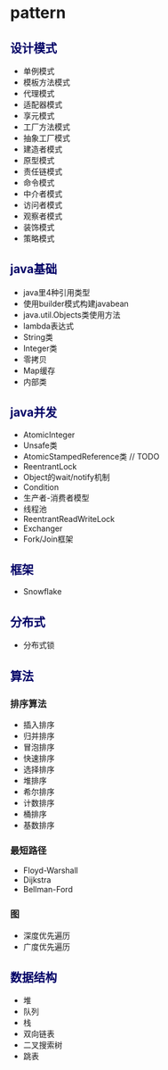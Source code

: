 # pattern

## <font color="#000066">设计模式</font>
+ 单例模式
+ 模板方法模式
+ 代理模式
+ 适配器模式 
+ 享元模式 
+ 工厂方法模式
+ 抽象工厂模式 
+ 建造者模式
+ 原型模式
+ 责任链模式
+ 命令模式
+ 中介者模式
+ 访问者模式
+ 观察者模式
+ 装饰模式
+ 策略模式

## <font color="#000066">java基础</font>
+ java里4种引用类型
+ 使用builder模式构建javabean
+ java.util.Objects类使用方法
+ lambda表达式
+ String类
+ Integer类
+ 零拷贝
+ Map缓存
+ 内部类

## <font color="#000066">java并发</font>
+ AtomicInteger
+ Unsafe类
+ AtomicStampedReference类 // TODO
+ ReentrantLock
+ Object的wait/notify机制
+ Condition
+ 生产者-消费者模型
+ 线程池
+ ReentrantReadWriteLock
+ Exchanger
+ Fork/Join框架

## <font color="#000066">框架</font>
+ Snowflake

## <font color="#000066">分布式</font>
+ 分布式锁

## <font color="#000066">算法</font>
### 排序算法
+ 插入排序
+ 归并排序
+ 冒泡排序
+ 快速排序
+ 选择排序
+ 堆排序
+ 希尔排序
+ 计数排序
+ 桶排序
+ 基数排序
### 最短路径
+ Floyd-Warshall
+ Dijkstra
+ Bellman-Ford
### 图
+ 深度优先遍历
+ 广度优先遍历

## <font color="#000066">数据结构</font>
+ 堆
+ 队列
+ 栈
+ 双向链表
+ 二叉搜索树
+ 跳表